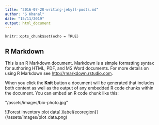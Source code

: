 ```yaml
---
title: "2016-07-20-writing-jekyll-posts.md"
author: "S Khanal"
date: "15/11/2019"
output: html_document
---
```


```{r setup, include=FALSE}
knitr::opts_chunk$set(echo = TRUE)
```

## R Markdown

This is an R Markdown document. Markdown is a simple formatting syntax for authoring HTML, PDF, and MS Word documents. For more details on using R Markdown see <http://rmarkdown.rstudio.com>.

When you click the **Knit** button a document will be generated that includes both content as well as the output of any embedded R code chunks within the document. You can embed an R code chunk like this:

"/assets/images/bio-photo.jpg"

 ![Forest inventory plot data].\label{ecoregion}](/assets/images/plot_data.png)

